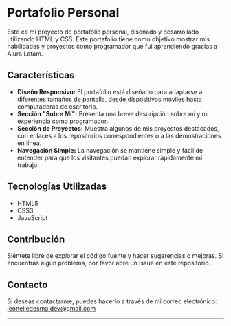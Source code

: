 # Portafolio Personal

Este es mi proyecto de portafolio personal, diseñado y desarrollado utilizando HTML y CSS. Este portafolio tiene como objetivo mostrar mis habilidades y proyectos como programador que fui aprendiendo gracias a Alura Latam.

## Características

- **Diseño Responsivo:** El portafolio está diseñado para adaptarse a diferentes tamaños de pantalla, desde dispositivos móviles hasta computadoras de escritorio.
- **Sección "Sobre Mí":** Presenta una breve descripción sobre mí y mi experiencia como programador.
- **Sección de Proyectos:** Muestra algunos de mis proyectos destacados, con enlaces a los repositorios correspondientes o a las demostraciones en línea.
- **Navegación Simple:** La navegación se mantiene simple y fácil de entender para que los visitantes puedan explorar rápidamente mi trabajo.

## Tecnologías Utilizadas

- HTML5
- CSS3
- JavaScript


## Contribución

Siéntete libre de explorar el código fuente y hacer sugerencias o mejoras. Si encuentras algún problema, por favor abre un issue en este repositorio.

## Contacto

Si deseas contactarme, puedes hacerlo a través de mi correo electrónico: leonelledesma.dev@gmail.com

---

